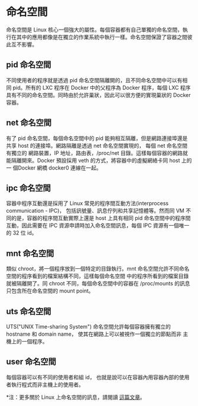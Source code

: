# 命名空間

命名空間是 Linux 核心一個強大的屬性。每個容器都有自己單獨的命名空間，執行在其中的應用都像是在獨立的作業系統中執行一樣。命名空間保證了容器之間彼此互不影響。

## pid 命名空間
不同使用者的程序就是透過 pid 命名空間隔離開的，且不同命名空間中可以有相同 pid。所有的 LXC 程序在 Docker 中的父程序為 Docker 程序，每個 LXC 程序具有不同的命名空間。同時由於允許巢狀，因此可以很方便的實現巢狀的 Docker 容器。

## net 命名空間
有了 pid 命名空間，每個命名空間中的 pid 能夠相互隔離，但是網路連接埠還是共享 host 的連接埠。網路隔離是透過 net 命名空間實現的， 每個 net 命名空間有獨立的 網路裝置，IP 地址，路由表，/proc/net 目錄。這樣每個容器的網路就能隔離開來。Docker 預設採用 veth 的方式，將容器中的虛擬網絡卡同 host 上的一 個Docker 網橋 docker0 連線在一起。

## ipc 命名空間
容器中程序互動還是採用了 Linux 常見的程序間互動方法(interprocess communication - IPC)， 包括訊號量、訊息佇列和共享記憶體等。然而同 VM 不同的是，容器的程序間互動實際上還是 host 上具有相同 pid 命名空間中的程序間互動，因此需要在 IPC 資源申請時加入命名空間訊息，每個 IPC 資源有一個唯一的 32 位 id。

## mnt 命名空間
類似 chroot，將一個程序放到一個特定的目錄執行。mnt 命名空間允許不同命名空間的程序看到的檔案結構不同，這樣每個命名空間 中的程序所看到的檔案目錄就被隔離開了。同 chroot 不同，每個命名空間中的容器在 /proc/mounts 的訊息只包含所在命名空間的 mount point。

## uts 命名空間
UTS("UNIX Time-sharing System") 命名空間允許每個容器擁有獨立的 hostname 和 domain name， 使其在網路上可以被視作一個獨立的節點而非 主機上的一個程序。

## user 命名空間
每個容器可以有不同的使用者和組 id， 也就是說可以在容器內用容器內部的使用者執行程式而非主機上的使用者。

*注：更多關於 Linux 上命名空間的訊息，請閱讀 [這篇文章](https://blog.scottlowe.org/2013/09/04/introducing-linux-network-namespaces/)。
